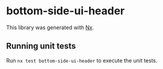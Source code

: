 # bottom-side-ui-header

This library was generated with [Nx](https://nx.dev).

## Running unit tests

Run `nx test bottom-side-ui-header` to execute the unit tests.
